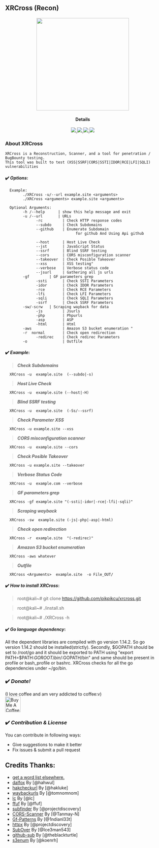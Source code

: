 ## XRCross (Recon)

<h4 align="center"><img src="https://raw.githubusercontent.com/pikpikcu/xrcross/master/img/logo.png" width="300px" height="300px">

</a>
<h4 align="center">Details</h4>                
<p align="center">
  </a>
  <a href="https://ru.m.wikipedia.org/wiki/bash">
    <img src="https://img.shields.io/badge/language-bash-green.svg">
 </a>
  <a href="https://t.me/WongNdes0">
   <img src="https://img.shields.io/badge/telegram--blue.svg">
   </a>
  <a href="https://github.com/pikpikcu/xrcross">
    <img src="https://img.shields.io/badge/version-V1.5-green.svg">
 </a>
   <a href="https://github.com/pikpikcu/xrcross/blob/master/LICENSE">
   <img src="https://img.shields.io/badge/LICENSE-red.svg">
   </a>
 </a>
</p>


### About XRCross 

    XRCross is a Reconstruction, Scanner, and a tool for penetration / BugBounty testing. 
    This tool was built to test (XSS|SSRF|CORS|SSTI|IDOR|RCE|LFI|SQLI) vulnerabilities 

#### ✔️ ***Options***:
>   
      Example: 
            ./XRCross -u/--url example.site <arguments>
            ./XRCross <arguments> example.site <arguments> 

      Optional Arguments:
            -h /--help      | show this help message and exit
            -u /--url       | URLs
                  -rc         | Check HTTP response codes 
                  --subdo     | Check Subdomains
                  --github    | Enumerate Subdomain 
                                    for github And Using Api github
                                    
                  --host      | Host Live Check
                  --jst       | JavaScript Status
                  --ssrf      | Blind SSRF testing
                  --cors      | CORS misconfiguration scanner
                  --takeover  | Check Posible Takeover
                  --xss       | XSS testing"
                  --verbose   | Verbose status code
                  --jsurl     | Gathering all js urls
            -gf         | GF parameters grep
                  -ssti       | Check SSTI Parameters
                  -idor       | Check IDOR Parameters
                  -rce        | Check RCE Parameters
                  -lfi        | Check LFI Parameters
                  -sqli       | Check SQLI Parameters
                  -ssrf       | Check SSRF Parameters
            -sw/-scrw   | Scraping wayback for data
                  -js         | Jsurls 
                  -php        | Phpurls
                  -asp        | ASP
                  -html       | Html
            -aws              | Amazon S3 bucket enumeration "
            -r  normal        | Check open redirection
                  -redirec    | Check redirec Parameters
            -o                | Outfile

#### ✔️ ***Example***:

>  ***Check Subdomains***

      XRCross -u  example.site  (--subdo|-s)
      
>  ***Host Live Check***

      XRCross -u  example.site (--host|-H)

>  ***Blind SSRF testing***

      XRCross -u  example.site  (-Ss/--ssrf)

>  ***Check Parameter XSS***

      XRCross -u example.site --xss

>  ***CORS misconfiguration scanner***

      XRCross -u  example.site --cors

>  ***Check Posible Takeover***

      XRCross -u example.site --takeover

> ***Verbose Status Code***

      XRCross -u  example.com --verbose

>  ***GF parameters grep***

      XRCross -gf example.site "(-ssti|-idor|-rce|-lfi|-sqli)"

>  ***Scraping wayback***

      XRCross -sw  example.site (-js|-php|-asp|-html)

>  ***Check open redirection***

      XRCross -r  example.site  "(-redirec)"

> ***Amazon S3 bucket enumeration*** 

      XRCross -aws whatever

>  ***Outfile***

      XRCross <Arguments>  example.site  -o File_OUT/


#### ✔️ ***How to install XRCross***:

> root@kali~# git clone https://github.com/pikpikcu/xrcross.git

> root@kali~# ./install.sh

> root@kali~# ./XRCross -h


#### ✔️ ***Go language dependency***:

All the dependent libraries are compiled with go version 1.14.2. So go version 1.14.2 should be installed(strictly). Secondly, $GOPATH should be set to /root/go and it should be exported to PATH using "export PATH=$PATH:$GOROOT/bin/:$GOPATH/bin" and same should be present in profile or bash_profile or bashrc. XRCross checks for all the go dependencies under ~/go/bin.

### ✔️ ***Donate!***

(I love coffee and am very addicted to coffee:v)
<br><a href="https://www.buymeacoffee.com/pikpikcu"><img src="https://cdn.buymeacoffee.com/buttons/default-black.png" alt="Buy Me A Coffee" height="50px"></a>

### ✔️ ***Contribution & License***

You can contribute in following ways:
  - Give suggestions to make it better
  - Fix issues & submit a pull request

 Credits Thanks:
------------

* [get a word list elsewhere.](https://github.com/bitquark/dnspop/tree/master/results)
* [dalfox](https://github.com/hahwul/dalfox) By [@hahwul]
* [hakcheckurl](https://github.com/hakluke/hakcheckurl) By [@hakluke]
* [waybackurls](https://github.com/tomnomnom/waybackurls) By [@tomnomnom]
* [lc](https://github.com/lc/gau) By [@lc]
* [ffuf](https://github.com/ffuf/ffuf) By [@ffuf]
* [subfinder](https://github.com/projectdiscovery/subfinder) By [@projectdiscovery]
* [CORS-Scanner](https://github.com/Tanmay-N/CORS-Scanner) By [@Tanmay-N]
* [Gf-Patterns](https://github.com/1ndianl33t/Gf-Patterns) By [@1ndianl33t]
* [httpx](https://github.com/projectdiscovery/httpx) By [@projectdiscovery]
* [SubOver](https://github.com/Ice3man543/SubOver) By [@Ice3man543]
* [github-sub](github.com/theblackturtle/github-subs) By [@theblackturtle]
* [s3enum](https://github.com/koenrh/s3enum) By [@koenrh]
